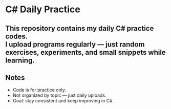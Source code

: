 # C# Daily Practice

This repository contains my **daily C# practice codes**.  
I upload programs regularly — just random exercises, experiments, and small snippets while learning.
--------------------------------------------------------------------------------------------------
## Notes
- Code is for practice only.  
- Not organized by topic — just daily uploads.  
- Goal: stay consistent and keep improving in C#.
